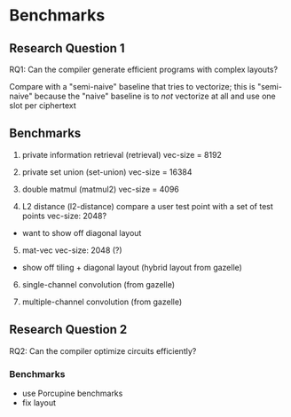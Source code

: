# Benchmarks 

## Research Question 1
RQ1: Can the compiler generate efficient programs with complex layouts?

Compare with a "semi-naive" baseline that tries to vectorize;
this is "semi-naive" because the "naive" baseline is to *not*
vectorize at all and use one slot per ciphertext

## Benchmarks
1. private information retrieval (retrieval)
vec-size = 8192

2. private set union (set-union)
vec-size = 16384

3. double matmul (matmul2)
vec-size = 4096

4. L2 distance (l2-distance)
compare a user test point with a set of test points
vec-size: 2048?
* want to show off diagonal layout

5. mat-vec
vec-size: 2048 (?)
* show off tiling + diagonal layout (hybrid layout from gazelle)

6. single-channel convolution (from gazelle)

7. multiple-channel convolution (from gazelle)

## Research Question 2
RQ2: Can the compiler optimize circuits efficiently?

### Benchmarks
- use Porcupine benchmarks
- fix layout
